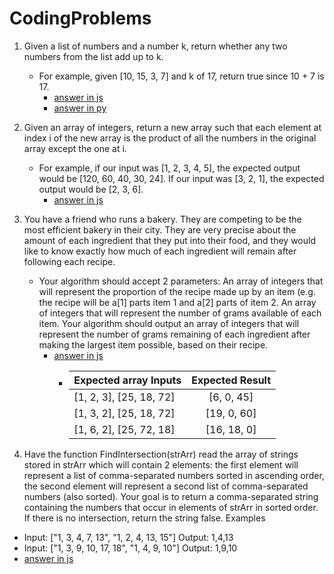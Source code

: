 # CodingProblems

1. Given a list of numbers and a number k, return whether any two numbers from the list add up to k.
	- For example, given [10, 15, 3, 7] and k of 17, return true since 10 + 7 is 17.
		- [answer in js](js/problem1.js)
		- [answer in py](py/problem1.py)
2. Given an array of integers, return a new array such that each element at index i of the new array is the product of all the numbers in the original array except the one at i.
	- For example, if our input was [1, 2, 3, 4, 5], the expected output would be [120, 60, 40, 30, 24]. If our input was [3, 2, 1], the expected output would be [2, 3, 6].
		- [answer in js](js/problem2.js)		
3. You have a friend who runs a bakery. They are competing to be the most efficient bakery in their city.  They are very precise about the amount of each ingredient that they put into their food, and they would like to know exactly  how much of each ingredient will remain after following each recipe.  
	- Your algorithm should accept 2 parameters:
	An array of integers that will represent the proportion of the recipe made up by an item (e.g. the recipe will be a[1] parts item 1 and a[2] parts of item 2.
	An array of integers that will represent the number of grams available of each item. Your algorithm should output an array of integers that will represent the number of grams remaining of each ingredient after making the largest item possible, based on their recipe.
		- [answer in js](js/problem3.js)
			-   |    Expected array Inputs    | Expected Result       |
				| ------------- |:-------------:|
				| [1, 2, 3], [25, 18, 72]   | [6, 0, 45]|
				| [1, 3, 2], [25, 18, 72]   | [19, 0, 60]|
				| [1, 6, 2], [25, 72, 18]   | [16, 18, 0]|


4. Have the function FindIntersection(strArr) read the array of strings stored in strArr which will contain 2 elements: the first element will represent a list of comma-separated numbers sorted in ascending order, the second element will represent a second list of comma-separated numbers (also sorted). Your goal is to return a comma-separated string containing the numbers that occur in elements of strArr in sorted order. If there is no intersection, return the string false.
Examples
- Input: ["1, 3, 4, 7, 13", "1, 2, 4, 13, 15"]
Output: 1,4,13
- Input: ["1, 3, 9, 10, 17, 18", "1, 4, 9, 10"]
Output: 1,9,10
- [answer in js](js/findIntersection.js)